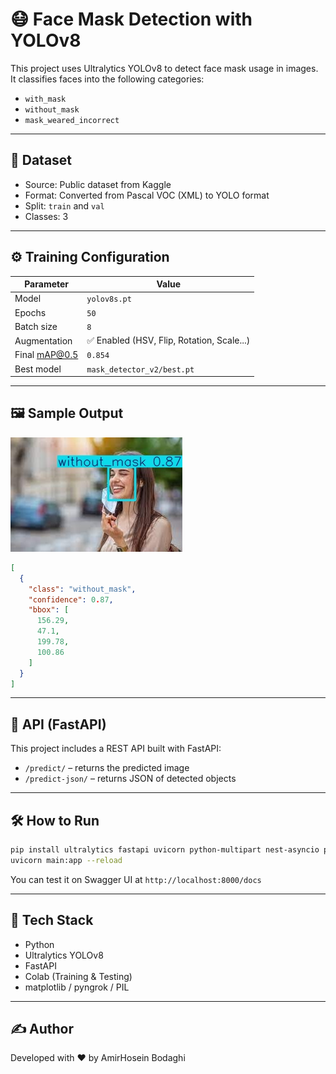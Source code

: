 
# 😷 Face Mask Detection with YOLOv8

This project uses Ultralytics YOLOv8 to detect face mask usage in images.  
It classifies faces into the following categories:

- `with_mask`
- `without_mask`
- `mask_weared_incorrect`

---

## 📁 Dataset

- Source: Public dataset from Kaggle  
- Format: Converted from Pascal VOC (XML) to YOLO format  
- Split: `train` and `val`  
- Classes: 3

---

## ⚙️ Training Configuration

| Parameter      | Value            |
|----------------|------------------|
| Model          | `yolov8s.pt`     |
| Epochs         | `50`             |
| Batch size     | `8`              |
| Augmentation   | ✅ Enabled (HSV, Flip, Rotation, Scale...) |
| Final mAP@0.5  | `0.854`          |
| Best model     | `mask_detector_v2/best.pt` |

---

## 🖼️ Sample Output

![Sample Prediction](screenshots/predict1.jpg)

```json
[
  {
    "class": "without_mask",
    "confidence": 0.87,
    "bbox": [
      156.29,
      47.1,
      199.78,
      100.86
    ]
  }
]
```

---

## 🚀 API (FastAPI)

This project includes a REST API built with FastAPI:

- `/predict/` – returns the predicted image
- `/predict-json/` – returns JSON of detected objects

---

## 🛠 How to Run

```bash
pip install ultralytics fastapi uvicorn python-multipart nest-asyncio pyngrok
uvicorn main:app --reload
```

You can test it on Swagger UI at `http://localhost:8000/docs`

---

## 📌 Tech Stack

- Python
- Ultralytics YOLOv8
- FastAPI
- Colab (Training & Testing)
- matplotlib / pyngrok / PIL

---

## ✍️ Author

Developed with ❤️ by AmirHosein Bodaghi
